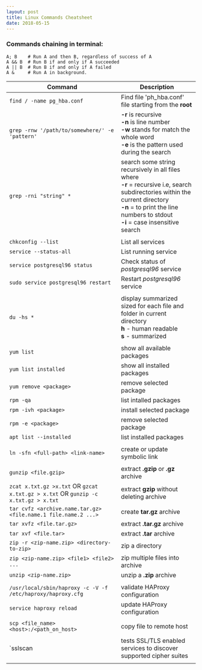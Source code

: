 ```yaml
---
layout: post
title: Linux Commands Cheatsheet
date: 2018-05-15
---  
```



### Commands chaining in terminal:
```
A; B    # Run A and then B, regardless of success of A
A && B  # Run B if and only if A succeeded
A || B  # Run B if and only if A failed
A &     # Run A in background.
```

| Command | Description |
|---------|-------------|
| `find / -name pg_hba.conf`          | Find file 'ph_hba.conf' file starting from the **root** |
| `grep -rnw '/path/to/somewhere/' -e 'pattern'` | **-r** is recursive <br> **-n** is line number <br> **-w** stands for match the whole word <br> **-e** is the pattern used during the search |
| `grep -rni "string" *` | search some string recursively in all files where <br> **-r** = recursive i.e, search subdirectories within the current directory <br> **-n** = to print the line numbers to stdout <br> **-i** = case insensitive search |
| | |      
| `chkconfig --list`                  | List all services |
| `service --status-all`               | List running service |
| `service postgresql96 status`       | Check status of *postgresql96* service |
| `sudo service postgresql96 restart` | Restart *postgresql96* service |
| | |
| `du -hs *`                          | display summarized sized for each file and folder in current directory <br> **h** - human readable <br> **s** - summarized|
| | |
| `yum list ` | show all available packages |
| `yum list installed` | show all installed packages |
| `yum remove <package>` | remove selected package |
| `rpm -qa` | list intalled packages |
| `rpm -ivh <package>` | install selected package |
| `rpm -e <package>` | remove selected package |
| `apt list --installed` | list installed packages |
| | |
| `ln -sfn <full-path> <link-name>` | create or update symbolic link |
| | |
| `gunzip <file.gzip>` | extract **.gzip** or **.gz** archive |
| `zcat x.txt.gz >x.txt` OR `gzcat x.txt.gz > x.txt` OR `gunzip -c x.txt.gz > x.txt` | extract **gzip** without deleting archive|
| `tar cvfz <archive.name.tar.gz> <file.name.1 file.name.2 ...>` | create **tar.gz** archive |
| `tar xvfz <file.tar.gz>` | extract **.tar.gz** archive |
| `tar xvf <file.tar>` | extract **.tar** archive
| `zip -r <zip-name.zip> <directory-to-zip>` | zip a directory |
| `zip <zip-name.zip> <file1> <file2> ...` | zip multiple files into archive |
| `unzip <zip-name.zip>` | unzip a **.zip** archive |
| | |
| `/usr/local/sbin/haproxy -c -V -f /etc/haproxy/haproxy.cfg` | validate HAProxy configuration |
| `service haproxy reload` | update HAProxy configuration |
| | |
| `scp <file_name> <host>:/<path_on_host>` | copy file to remote host |
| | |
| `sslscan <host> | tests SSL/TLS enabled services to discover supported cipher suites |
| | |
